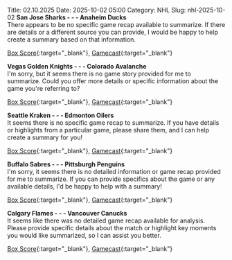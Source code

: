 Title: 02.10.2025
Date: 2025-10-02 05:00
Category: NHL 
Slug: nhl-2025-10-02 
**San Jose Sharks - - - Anaheim Ducks**  
There appears to be no specific game recap available to summarize. If there are details or a different source you can provide, I would be happy to help create a summary based on that information. 

[Box Score](/gamecenter/ana-vs-sjs/2025/10/01/2025010073){:target="_blank"}, [Gamecast](https://www.nhl.com/news/anaheim-ducks-san-jose-sharks-game-recap-october-1){:target="_blank"}<br>

**Vegas Golden Knights - - - Colorado Avalanche**  
I'm sorry, but it seems there is no game story provided for me to summarize. Could you offer more details or specific information about the game you're referring to? 

[Box Score](/gamecenter/col-vs-vgk/2025/10/01/2025010074){:target="_blank"}, [Gamecast](https://www.nhl.com/news/colorado-avalanche-vegas-golden-knights-game-recap-october-1){:target="_blank"}<br>

**Seattle Kraken - - - Edmonton Oilers**  
It seems there is no specific game recap to summarize. If you have details or highlights from a particular game, please share them, and I can help create a summary for you! 

[Box Score](/gamecenter/edm-vs-sea/2025/10/01/2025010075){:target="_blank"}, [Gamecast](https://www.nhl.com/news/edmonton-oilers-seattle-kraken-game-recap-october-1){:target="_blank"}<br>

**Buffalo Sabres - - - Pittsburgh Penguins**  
I'm sorry, it seems there is no detailed information or game recap provided for me to summarize. If you can provide specifics about the game or any available details, I'd be happy to help with a summary! 

[Box Score](/gamecenter/pit-vs-buf/2025/10/01/2025010076){:target="_blank"}, [Gamecast](https://www.nhl.com/news/pittsburgh-penguins-buffalo-sabres-game-recap-october-1){:target="_blank"}<br>

**Calgary Flames - - - Vancouver Canucks**  
It seems like there was no detailed game recap available for analysis. Please provide specific details about the match or highlight key moments you would like summarized, so I can assist you better. 

[Box Score](/gamecenter/van-vs-cgy/2025/10/01/2025010077){:target="_blank"}, [Gamecast](https://www.nhl.com/news/vancouver-canucks-calgary-flames-game-recap-october-1){:target="_blank"}<br>

